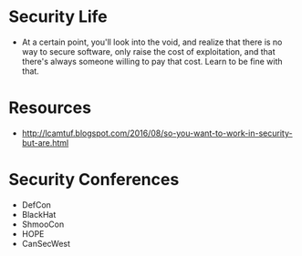 # Security Life

- At a certain point, you'll look into the void, and realize that there is no way to secure software, only raise the cost of exploitation, and that there's always someone willing to pay that cost. Learn to be fine with that.

# Resources

- http://lcamtuf.blogspot.com/2016/08/so-you-want-to-work-in-security-but-are.html


# Security Conferences

- DefCon
- BlackHat
- ShmooCon
- HOPE
- CanSecWest


